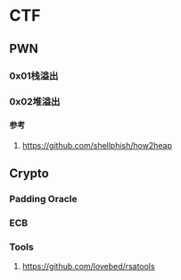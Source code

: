 # CTF
## PWN
### 0x01栈溢出
### 0x02堆溢出
#### 参考
1. https://github.com/shellphish/how2heap

## Crypto
### Padding Oracle
### ECB
### Tools
1. https://github.com/lovebed/rsatools
